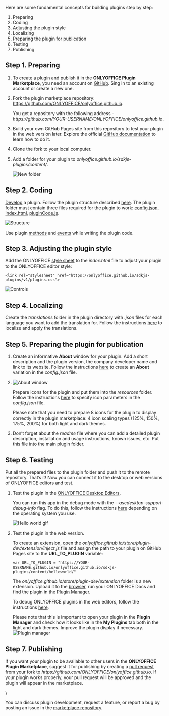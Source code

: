 Here are some fundamental concepts for building plugins step by step:

1. Preparing
2. Coding
3. Adjusting the plugin style
4. Localizing
5. Preparing the plugin for publication
6. Testing
7. Publishing

## Step 1. Preparing

1. To create a plugin and publish it in the **ONLYOFFICE Plugin Marketplace**, you need an account on [GitHub](https://github.com/). Sing in to an existing account or create a new one.

2. Fork the plugin marketplace repository: <https://github.com/ONLYOFFICE/onlyoffice.github.io>.

   You get a repository with the following address - *https\://github.com/YOUR-USERNAME/ONLYOFFICE/onlyoffice.github.io*.

3. Build your own GitHub Pages site from this repository to test your plugin in the web version later. Explore the official [GitHub documentation](https://docs.github.com/en/pages/quickstart) to learn how to do it.

4. Clone the fork to your local computer.

5. Add a folder for your plugin to *onlyoffice.github.io/sdkjs-plugins/content/*.

   ![New folder](/assets/images/plugins/new-folder.png)

## Step 2. Coding

[Develop](/plugin/developing) a plugin. Follow the plugin structure described [here](/plugin/structure). The plugin folder must contain three files required for the plugin to work: [config.json](/plugin/config), [index.html](/plugin/indexhtml), [pluginCode.js](/plugin/code).

![Structure](/assets/images/plugins/plugins-structure.png)

Use plugin [methods](/plugin/plugin) and [events](/plugin/events) while writing the plugin code.

## Step 3. Adjusting the plugin style

Add the ONLYOFFICE [style sheet](/plugin/styles) to the *index.html* file to adjust your plugin to the ONLYOFFICE editor style:

```
<link rel="stylesheet" href="https://onlyoffice.github.io/sdkjs-plugins/v1/plugins.css">
```

![Controls](/assets/images/plugins/controls.png)

## Step 4. Localizing

Create the *translations* folder in the plugin directory with *.json* files for each language you want to add the translation for. Follow the instructions [here](/plugin/localization) to localize and apply the translations.

## Step 5. Preparing the plugin for publication

1. Create an informative **About** window for your plugin. Add a short description and the plugin version, the company developer name and link to its website. Follow the instructions [here](/plugin/variations) to create an **About** variation in the *config.json* file.

2. ![About window](/assets/images/plugins/about-variation.png)

   Prepare icons for the plugin and put them into the *resources* folder. Follow the instructions [here](/plugin/icons) to specify icon parameters in the *config.json* file.

   Please note that you need to prepare 8 icons for the plugin to display correctly in the plugin marketplace: 4 icon scaling types (125%, 150%, 175%, 200%) for both light and dark themes.

3. Don’t forget about the *readme* file where you can add a detailed plugin description, installation and usage instructions, known issues, etc. Put this file into the main plugin folder.

## Step 6. Testing

Put all the prepared files to the plugin folder and push it to the remote repository. That’s it! Now you can connect it to the desktop or web versions of ONLYOFFICE editors and test.

1. Test the plugin in the [ONLYOFFICE Desktop Editors](/plugin/installation/desktop).

   You can run this app in the debug mode with the *--ascdesktop-support-debug-info* flag. To do this, follow the instructions [here](/desktop/debugging) depending on the operating system you use.

   ![Hello world gif](/assets/images/plugins/hello-world.gif)

2. Test the plugin in the web version.

   To create an extension, open the *onlyoffice.github.io/store/plugin-dev/extension/inject.js* file and assign the path to your plugin on GitHub Pages site to the **URL\_TO\_PLUGIN** variable:

   ```
   var URL_TO_PLUGIN = "https://YOUR-USERNAME.github.io/onlyoffice.github.io/sdkjs-plugins/content/helloworld/"
   ```

   The *onlyoffice.github.io/store/plugin-dev/extension* folder is a new extension. Upload it to the [browser](/plugin/installation/cloud#upload-extensions), run your ONLYOFFICE Docs and find the plugin in the [Plugin Manager](/plugin/installation/onpremises#plugin-manager).

   To debug ONLYOFFICE plugins in the web editors, follow the instructions [here](/plugin/developing#web).

   Please note that this is important to open your plugin in the **Plugin Manager** and check how it looks like in the **My Plugins** tab both in the light and dark themes. Improve the plugin display if necessary. ![Plugin manager](/assets/images/plugins/plugin-manager.png)

## Step 7. Publishing

If you want your plugin to be available to other users in the **ONLYOFFICE Plugin Marketplace**, suggest it for publishing by creating a [pull request](https://github.com/ONLYOFFICE/onlyoffice.github.io/pulls) from your fork to *https\://github.com/ONLYOFFICE/onlyoffice.github.io*. If your plugin works properly, your pull request will be approved and the plugin will appear in the marketplace.

\


You can discuss plugin development, request a feature, or report a bug by posting an issue in the [marketplace repository](https://github.com/ONLYOFFICE/onlyoffice.github.io/issues).
